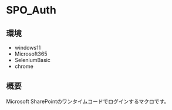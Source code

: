 # SPO_Auth
## 環境
* windows11
* Microsoft365
* SeleniumBasic
* chrome

## 概要
Microsoft SharePointのワンタイムコードでログインするマクロです。
